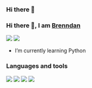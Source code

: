 ### Hi there 👋




### Hi there 👋, I am <a href="https://bmichaud.xyz/" target="_blank">Brenndan</a>

<a href="https://www.linkedin.com/in/brendan-michaud/" target="_blank"><img src="https://img.icons8.com/fluent/48/000000/linkedin.png"/></a>
<a href="mailto:brendanmichaud7h@gmail.com"><img src="https://img.icons8.com/ios/48/000000/important-mail.png"/></a>

- I’m currently learning Python

### Languages and tools


<div>
<img src="https://img.icons8.com/dusk/64/000000/python.png"/>
<img src="https://img.icons8.com/ios-filled/50/000000/c-plus-plus-logo.png"/>
<img src="https://img.icons8.com/dusk/64/000000/java-coffee-cup-logo.png"/>
<img src="https://img.icons8.com/dusk/64/000000/javascript-logo.png"/>
</div>
<br/>
<br/>
